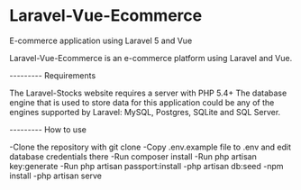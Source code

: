 # Laravel-Vue-Ecommerce
E-commerce application using Laravel 5 and Vue 

Laravel-Vue-Ecommerce is an e-commerce platform using Laravel and Vue.

--------- Requirements

The Laravel-Stocks website requires a server with PHP 5.4+ The database engine that is used to store data for this application could be any of the engines supported by Laravel: MySQL, Postgres, SQLite and SQL Server.

--------- How to use

-Clone the repository with git clone
-Copy .env.example file to .env and edit database credentials there
-Run composer install
-Run php artisan key:generate
-Run php artisan passport:install
-php artisan db:seed
-npm install
-php artisan serve



